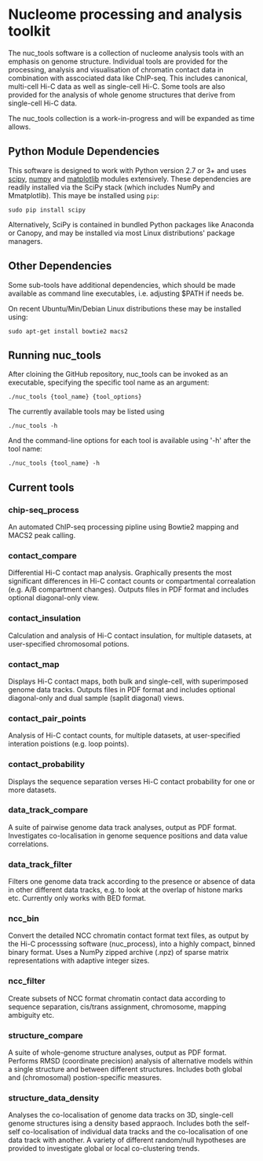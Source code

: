 # Nucleome processing and analysis toolkit

The nuc_tools software is a collection of nucleome analysis tools with an emphasis on genome structure.
Individual tools are provided for the processing, analysis and visualisation of chromatin contact data 
in combination with asscociated data like ChIP-seq.
This includes canonical, multi-cell Hi-C data as well as single-cell Hi-C. Some tools are also provided
for the analysis of whole genome structures that derive from single-cell Hi-C data.

The nuc_tools collection is a work-in-progress and will be expanded as time allows. 


## Python Module Dependencies

This software is designed to work with Python version 2.7 or 3+ and uses [scipy](https://www.scipy.org/),
[numpy](https://numpy.org/) and [matplotlib](https://matplotlib.org/) modules extensively. These dependencies
are readily installed via the SciPy stack (which includes NumPy and Mmatplotlib). This maye be installed using `pip`:

`sudo pip install scipy`

Alternatively, SciPy is contained in bundled Python packages like Anaconda or Canopy,
and may be installed via most Linux distributions' package managers.


## Other Dependencies

Some sub-tools have additional dependencies, which should be made available as command line executables,
i.e. adjusting $PATH if needs be.

On recent Ubuntu/Min/Debian Linux distributions these may be installed using:

`sudo apt-get install bowtie2 macs2`


## Running nuc_tools

After cloining the GitHub repository, nuc_tools can be invoked as an executable, specifying the specific tool name
as an argument:

 `./nuc_tools {tool_name} {tool_options}`

The currently available tools may be listed using

 `./nuc_tools -h`
 
And the command-line options for each tool is available using '-h' after the tool name:

 `./nuc_tools {tool_name} -h`
 

## Current tools

### chip-seq_process

An automated ChIP-seq processing pipline using Bowtie2 mapping and MACS2 peak calling.

### contact_compare

Differential Hi-C contact map analysis. Graphically presents the most significant differences in Hi-C contact
counts or compartmental correalation (e.g. A/B compartment changes). Outputs files in PDF format
and includes optional diagonal-only view.

### contact_insulation

Calculation and analysis of Hi-C contact insulation, for multiple datasets, at user-specified chromosomal potions.

### contact_map

Displays Hi-C contact maps, both bulk and single-cell, with superimposed genome data tracks. Outputs files in PDF format
and includes optional diagonal-only and dual sample (saplit diagonal) views.

### contact_pair_points

Analysis of Hi-C contact counts, for multiple datasets, at user-specified interation poistions (e.g. loop points).

### contact_probability

Displays the sequence separation verses Hi-C contact probability for one or more datasets.

### data_track_compare

A suite of pairwise genome data track analyses, output as PDF format.
Investigates co-localisation in genome sequence positions and data value correlations. 

### data_track_filter

Filters one genome data track according to the presence or absence of data in other different data tracks,
e.g. to look at the overlap of histone marks etc. Currently only works with BED format.

### ncc_bin

Convert the detailed NCC chromatin contact format text files, as output by the Hi-C processsing software (nuc_process), into
a highly compact, binned binary format. Uses a NumPy zipped archive (.npz) of sparse matrix representations with adaptive
integer sizes. 

### ncc_filter

Create subsets of NCC format chromatin contact data according to sequence separation, cis/trans assignment, chromosome,
mapping ambiguity etc.

### structure_compare

A suite of whole-genome structure analyses, output as PDF format.
Performs RMSD (coordinate precision) analysis of alternative models within a single structure and between different
structures. Includes both global and (chromosomal) postion-specific measures. 

### structure_data_density

Analyses the co-localisation of genome data tracks on 3D, single-cell genome structures ising a density based appraoch.
Includes both the self-self co-localisation of individual data tracks and the co-localisation of one data track with another.
A variety of different random/null hypotheses are provided to investigate global or local co-clustering trends.

